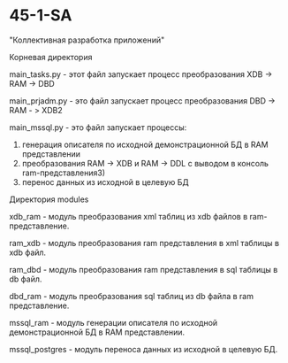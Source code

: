 # 45-1-SA
"Коллективная разработка приложений"

Корневая директория

main_tasks.py - этот файл запускает процесс преобразования XDB -> RAM -> DBD 

main_prjadm.py - это файл запускает процесс преобразования DBD -> RAM - > XDB2

main_mssql.py - это файл запускает процессы: 

1) генерация описателя по исходной демонстрационной БД в RAM представлении
2) преобразования RAM -> XDB и RAM -> DDL с выводом в консоль ram-представления3)        
3) перенос данных из исходной в целевую БД

Директория modules

xdb_ram - модуль преобразования xml таблиц из xdb файлов в ram-представление.

ram_xdb - модуль преобразования ram представления в xml таблицы в xdb файл.

ram_dbd - модуль преобразования ram представления в sql таблицы в db файл.

dbd_ram - модуль преобразования sql таблиц из db файла в ram представление.

mssql_ram - модуль генерации описателя по исходной демонстрационной БД в RAM представлении.

mssql_postgres - модуль переноса данных из исходной в целевую БД.
